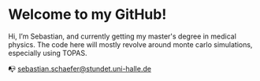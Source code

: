 # Welcome to my GitHub!

 Hi, I’m Sebastian, and currently getting my master's degree in medical physics.
 The code here will mostly revolve around monte carlo simulations, especially using TOPAS.
 
:mailbox_with_no_mail: sebastian.schaefer@stundet.uni-halle.de
